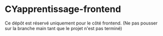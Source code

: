 # CYapprentissage-frontend
Ce dépôt est réservé uniquement pour le côté frontend.
(Ne pas pousser sur la branche main tant que le projet n'est pas terminé)
